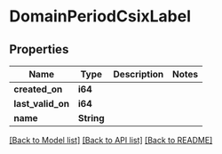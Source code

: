 # DomainPeriodCsixLabel

## Properties

Name | Type | Description | Notes
------------ | ------------- | ------------- | -------------
**created_on** | **i64** |  |
**last_valid_on** | **i64** |  |
**name** | **String** |  |

[[Back to Model list]](../README.md#documentation-for-models) [[Back to API list]](../README.md#documentation-for-api-endpoints) [[Back to README]](../README.md)
